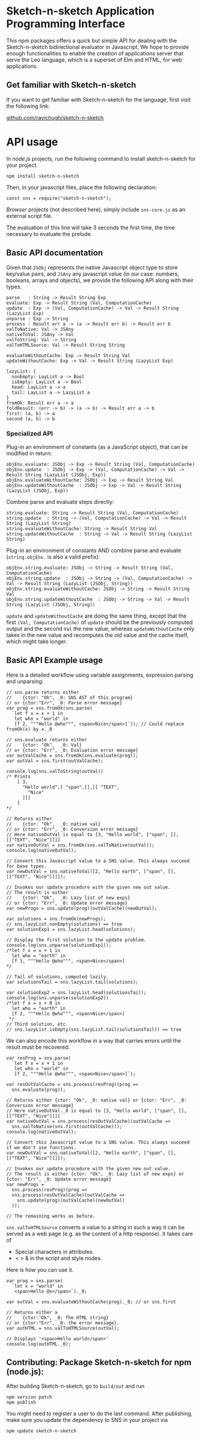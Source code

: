 # Sketch-n-sketch Application Programming Interface

This npm packages offers a quick but simple API for dealing with the Sketch-n-sketch bidirectional evaluator in Javascript. We hope to provide enough functionalities to enable the creation of applications server that serve the Leo language, which is a superset of Elm and HTML, for web applications.

## Get familiar with Sketch-n-sketch

If you want to get familiar with Sketch-n-sketch for the language, first visit the following link:

[github.com/ravichugh/sketch-n-sketch](https://github.com/ravichugh/sketch-n-sketch)

# API usage

In *node.js* projects, run the following command to install sketch-n-sketch for your project.

    npm install sketch-n-sketch

Then, in your javascript files, place the following declaration:

    const sns = require("sketch-n-sketch");

*Browser* projects (not described here), simply include `sns-core.js` as an external script file.

The evaluation of this line will take 3 seconds the first time, the time necessary to evaluate the prelude.

## Basic API documentation

Given that `JSObj` represents the native Javascript object type to store key/value pairs, and `JSAny` any javascript value (in our case: numbers, booleans, arrays and objects), we provide the following API along with their types.

    parse   : String -> Result String Exp
    evaluate: Exp -> Result String (Val, ComputationCache)
    update  : Exp -> (Val, ComputationCache) -> Val -> Result String (LazyList Exp)
    unparse : Exp -> String
    process : Result err a -> (a -> Result err b) -> Result err b
    valToNative: Val -> JSAny
    nativeToVal: JSAny -> Val
    valToString: Val -> String
    valToHTMLSource: Val -> Result String String
    
    evaluateWithoutCache: Exp -> Result String Val
    updateWithoutCache: Exp -> Val -> Result String (LazyList Exp)
    
    lazyList: {
      nonEmpty: LayList a -> Bool
      isEmpty: LayList a -> Bool
      head: LayList a -> a
      tail: LayList a -> LazyList a
    }
    fromOk: Result err a -> a
    foldResult: (err -> b) -> (a -> b) -> Result err a -> b
    first: (a, b) -> a
    second (a, b) -> b

### Specialized API

Plug-in an environment of constants (as a JavaScript object), that can be modified in return:

    objEnv.evaluate: JSObj -> Exp -> Result String (Val, ComputationCache)
    objEnv.update  : JSObj -> Exp -> (Val, ComputationCache) -> Val -> Result String (LazyList (JSObj, Exp))
    objEnv.evaluateWithoutCache: JSObj -> Exp -> Result String Val
    objEnv.updateWithoutCache  : JSObj -> Exp -> Val -> Result String (LazyList (JSObj, Exp))

Combine parse and evaluate steps directly:

    string.evaluate: String -> Result String (Val, ComputationCache)
    string.update  : String -> (Val, ComputationCache) -> Val -> Result String (LazyList String)
    string.evaluateWithoutCache: String -> Result String Val
    string.updateWithoutCache  : String -> Val -> Result String (LazyList String)

Plug-in an environment of constants AND combine parse and evaluate (`string.objEnv.` is also a valid prefix):

    objEnv.string.evaluate: JSObj -> String -> Result String (Val, ComputationCache)
    objEnv.string.update  : JSObj -> String -> (Val, ComputationCache) -> Val -> Result String (LazyList (JSObj, String))
    objEnv.string.evaluateWithoutCache: JSObj -> String -> Result String Val
    objEnv.string.updateWithoutCache  : JSObj -> String -> Val -> Result String (LazyList (JSObj, String))

`update` and `updateWithoutCache` are doing the same thing, except that the first `(Val, ComputationCache)` of `update` should be the previously computed output and the second `Val` the new value, whereas `updateWithoutCache` only takes in the new value and recomputes the old value and the cache itself, which might take longer.

## Basic API Example usage

Here is a detailed workflow using variable assignments, expression parsing and unparsing:

    // sns.parse returns either
    //    {ctor: "Ok", _0: SNS AST of this program}
    // or {ctor:"Err", _0: Parse error message}
    var prog = sns.fromOk(sns.parse(
      `let f x = x + 1 in
       let who = "world" in
       [f 2, """Hello @who""", <span>Nice</span>]`)); // Could replace fromOk(x) by x._0
    
    // sns.evaluate returns either 
    //    {ctor: "Ok",  _0: Val}
    // or {ctor: "Err", _0: Evaluation error message}
    var outValCache = sns.fromOk(sns.evaluate(prog));
    var outVal = sns.first(outValCache);
    
    console.log(sns.valToString(outVal))
    /* Prints
        [ 3,
          "Hello world",[ "span",[],[[ "TEXT",
            "Nice"
          ]]]
        ]
    */
    
    // Returns either
    //    {ctor: "Ok",  _0: native val}
    // or {ctor: "Err", _0: Conversion error message}
    // Here nativeOutVal is equal to [3, "Hello world", ["span", [], [["TEXT", "Nice"]]]]
    var nativeOutVal = sns.fromOk(sns.valToNative(outVal));
    console.log(nativeOutVal);
    
    // Convert this Javascript value to a SNS value. This always succeed for base types.
    var newOutVal = sns.nativeToVal([2, "Hello earth", ["span", [], [["TEXT", "Nice"]]]]);
    
    // Invokes our update procedure with the given new out value.
    // The result is either
    //    {ctor: "Ok",  _0: Lazy list of new exps}
    // or {ctor: "Err", _0: Update error message}
    var newProgs = sns.update(prog)(outValCache)(newOutVal);
    
    var solutions = sns.fromOk(newProgs);
    // sns.lazyList.nonEmpty(solutions) == true
    var solutionExp1 = sns.lazyList.head(solutions);
    
    // Display the first solution to the update problem.
    console.log(sns.unparse(solutionExp1));
    /*let f x = x + 1 in
      let who = "earth" in
      [f 1, """Hello @who""", <span>Nice</span>]
    */

    // Tail of solutions, computed lazily.
    var solutionsTail = sns.lazyList.tail(solutions);
    
    var solutionExp2 = sns.lazyList.head(solutionsTail);
    console.log(sns.unparse(solutionExp2))
    /*let f x = x + 0 in
      let who = "earth" in
      [f 2, """Hello @who""", <span>Nice</span>]
     */
    // Third solution, etc.
    // sns.lazyList.isEmpty(sns.lazyList.tail(solutionsTail)) == true

We can also encode this workflow in a way that carries errors until the result must be recovered.

    var resProg = sns.parse(
      `let f x = x + 1 in
       let who = "world" in
       [f 2, """Hello @who""", <span>Nice</span>]`);
    
    var resOutValCache = sns.process(resProg)(prog =>
      sns.evaluate(prog));
    
    // Returns either {ctor: "Ok", _0: native val} or {ctor: "Err", _0: Conversion error message}
    // Here nativeOutVal._0 is equal to [3, "Hello world", ["span", [], [["TEXT", "Nice"]]]]
    var nativeOutVal = sns.process(resOutValCache)(outValCache =>
      sns.valToNative(sns.first(outValCache)));
    console.log(nativeOutVal);
    
    // Convert this Javascript value to a SNS value. This always succeed if we don't use functions.
    var newOutVal = sns.nativeToVal([2, "Hello earth", ["span", [], [["TEXT", "Nice"]]]]);
    
    // Invokes our update procedure with the given new out value.
    // The result is either {ctor: "Ok", _0: Lazy list of new exps} or {ctor: "Err", _0: Update error message}
    var newProgs =
      sns.process(resProg)(prog =>
      sns.process(resOutValCache)(outValCache =>
        sns.update(prog)(outValCache)(newOutVal)
      ));

    // The remaining works as before.

`sns.valToHTMLSource` converts a value to a string in such a way it can be served as a web page (e.g. as the content of a http response). It takes care of

* Special characters in attributes.
* < > & in the script and style nodes.

Here is how you can use it.

    var prog = sns.parse(
      `let x = "world" in
       <span>Hello @x</span>`)._0;
    
    var outVal = sns.evaluateWithoutCache(prog)._0; // or sns.first
    
    // Returns either a
    //    {ctor:"Ok", _0: The HTML string}
    // or {ctor:"Err", _0: the error message}.
    var outHTML = sns.valToHTMLSource(outVal);
    
    // Displays '<span>Hello world</span>'
    console.log(outHTML._0);

## Contributing: Package Sketch-n-sketch for npm (node.js):

After building Sketch-n-sketch, go to `build/out` and run

    npm version patch
    npm publish

You might need to register a user to do the last command.
After publishing, make sure you update the dependency to SNS in your project via

    npm update sketch-n-sketch




